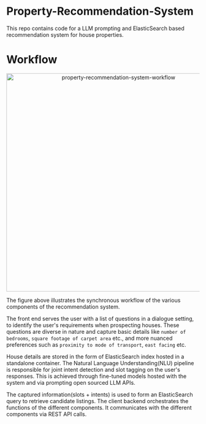 # Property-Recommendation-System
This repo contains code for a LLM prompting and ElasticSearch based recommendation system for house properties.

# Workflow
<p align="center">
  <img width="569" alt="property-recommendation-system-workflow" src="https://github.com/iwinterknight/Property-Recommendation-System/assets/37212007/e0917af4-af62-41c9-8ff4-5ae0ab5fd790">
</p>
The figure above illustrates the synchronous workflow of the various components of the recommendation system.

The front end serves the user with a list of questions in a dialogue setting, to identify the user's requirements when prospecting houses. These questions are diverse in nature and capture basic details like `number of bedrooms`, `square footage of carpet area` etc., and more nuanced preferences such as `proximity to mode of transport`, `east facing` etc.

House details are stored in the form of ElasticSearch index hosted in a standalone container. The Natural Language Understanding(NLU) pipeline is responsible for joint intent detection and slot tagging on the user's responses. This is achieved through fine-tuned models hosted with the system and via prompting open sourced LLM APIs. 

The captured information(slots + intents) is used to form an ElasticSearch query to retrieve candidate listings. The client backend orchestrates the functions of the different components. It communicates with the different components via REST API calls. 

